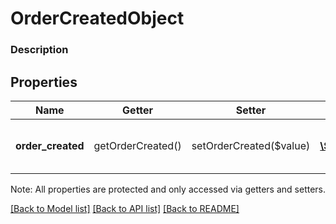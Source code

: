 # OrderCreatedObject

### Description



## Properties
Name | Getter | Setter | Type | Description | Notes
------------ | ------------- | ------------- | ------------- | ------------- | -------------
**order_created** | getOrderCreated() | setOrderCreated($value) | [**\SquareConnect\Model\OrderCreated**](OrderCreated.md) | Information about the created order. | [optional] 

Note: All properties are protected and only accessed via getters and setters.

[[Back to Model list]](../../README.md#documentation-for-models) [[Back to API list]](../../README.md#documentation-for-api-endpoints) [[Back to README]](../../README.md)

